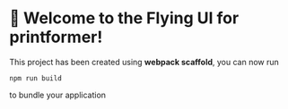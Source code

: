 # 🚀 Welcome to the Flying UI for printformer!

This project has been created using **webpack scaffold**, you can now run

```
npm run build
```

to bundle your application
